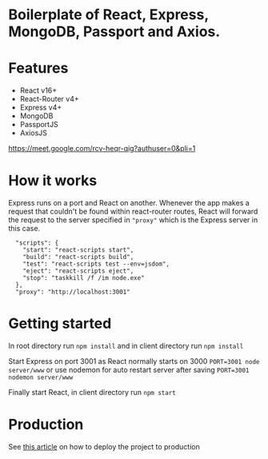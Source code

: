 # Boilerplate of React, Express, MongoDB, Passport and Axios.

# Features

* React v16+
* React-Router v4+
* Express v4+
* MongoDB
* PassportJS
* AxiosJS

https://meet.google.com/rcv-heqr-qig?authuser=0&pli=1

# How it works

Express runs on a port and React on another.
Whenever the app makes a request that couldn't be found within react-router routes, React will forward the request to the server specified in `"proxy"` which is the Express server in this case.
```
  "scripts": {
    "start": "react-scripts start",
    "build": "react-scripts build",
    "test": "react-scripts test --env=jsdom",
    "eject": "react-scripts eject",
    "stop": "taskkill /f /im node.exe"
  },
  "proxy": "http://localhost:3001"
```

# Getting started

In root directory run
```npm install```
and in client directory run
```npm install```

Start Express on port 3001 as React normally starts on 3000
```PORT=3001 node server/www```
or use nodemon for auto restart server after saving
```PORT=3001 nodemon server/www```

Finally start React, in client directory run
```npm start```

# Production

See [this article](https://daveceddia.com/create-react-app-express-production/) on how to deploy the project to production 

